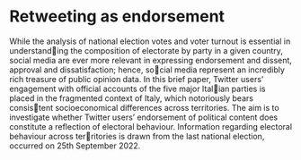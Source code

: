 # Retweeting as endorsement

While the analysis of national election votes and voter turnout is essential in understanding the composition of electorate by party in a given country, social media are ever more relevant in expressing endorsement and dissent, approval and dissatisfaction; hence, social media represent an incredibly rich treasure of public opinion data.
In this brief paper, Twitter users’ engagement with official accounts of the five major Italian parties is placed in the fragmented context of Italy, which notoriously bears consistent socioeconomical differences across territories. The aim is to investigate whether Twitter users’ endorsement of political content does constitute a reflection of electoral behaviour. Information regarding electoral behaviour across territories is drawn from the last national election, occurred on 25th September 2022.
